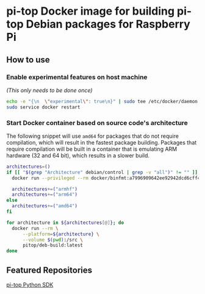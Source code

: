 # pi-top Docker image for building pi-top Debian packages for Raspberry Pi

## How to use

### Enable experimental features on host machine
_(This only needs to be done once)_

```sh
echo -e "{\n  \"experimental\": true\n}" | sudo tee /etc/docker/daemon.json &> /dev/null
sudo service docker restart

```

### Start Docker container based on source code's architecture

The following snippet will use `amd64` for packages that do not require compilation, which will result in the fastest package building.
Packages that require compilation will be built in a container that is emulating ARM hardware (32 and 64 bit), which results in a slower build.
```sh
architectures=()
if [[ "$(grep "Architecture" debian/control | grep -v "all")" != "" ]]; then
  docker run --privileged --rm docker/binfmt:a7996909642ee92942dcd6cff44b9b95f08dad64

  architectures+=("armhf")
  architectures+=("arm64")
else
  architectures+=("amd64")
fi

for architecture in ${architectures[@]}; do
  docker run --rm \
      --platform=${architecture} \
      --volume $(pwd):/src \
      pitop/deb-build:latest
done
```

## Featured Repositories

[pi-top Python SDK](https://github.com/pi-top/pi-top-Python-SDK)
